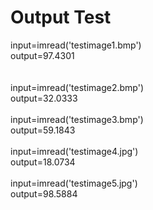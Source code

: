 # Output Test <br>
input=imread('testimage1.bmp') <br>
output=97.4301 <br>
<br>  
input=imread('testimage2.bmp')<br>
output=32.0333 <br>
<br>
input=imread('testimage3.bmp') <br>
output=59.1843 <br>
<br>
input=imread('testimage4.jpg') <br>
output=18.0734 <br>
<br>
input=imread('testimage5.jpg') <br>
output=98.5884 <br>

